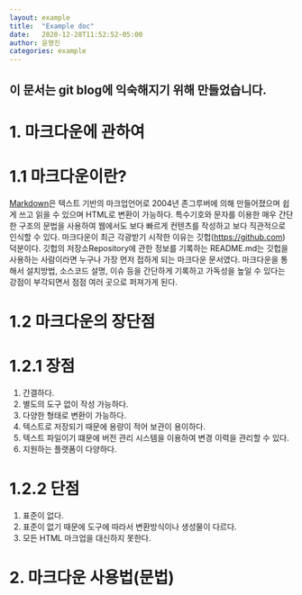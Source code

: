 ```yaml
---
layout: example
title:  "Example doc"
date:   2020-12-28T11:52:52-05:00
author: 윤영진
categories: example
---
```

이 문서는 git blog에 익숙해지기 위해 만들었습니다. 
------------------------------------------------
# 1. 마크다운에 관하여
# 1.1 마크다운이란?
[Markdown](http://whatismarkdown.com/)은 텍스트 기반의 마크업언어로 2004년 존그루버에 의해 만들어졌으며 쉽게 쓰고 읽을 수 있으며 HTML로 변환이 가능하다. 특수기호와 문자를 이용한 매우 간단한 구조의 문법을 사용하여 웹에서도 보다 빠르게 컨텐츠를 작성하고 보다 직관적으로 인식할 수 있다. 마크다운이 최근 각광받기 시작한 이유는 깃헙(<https://github.com>) 덕분이다. 깃헙의 저장소Repository에 관한 정보를 기록하는 README.md는 깃헙을 사용하는 사람이라면 누구나 가장 먼저 접하게 되는 마크다운 문서였다. 마크다운을 통해서 설치방법, 소스코드 설명, 이슈 등을 간단하게 기록하고 가독성을 높일 수 있다는 강점이 부각되면서 점점 여러 곳으로 퍼져가게 된다.

# 1.2 마크다운의 장단점
# 1.2.1 장점
1. 간결하다. 
2. 별도의 도구 없이 작성 가능하다. 
3. 다양한 형태로 변환이 가능하다. 
4. 텍스트로 저장되기 때문에 용량이 적어 보관이 용이하다. 
5. 텍스트 파일이기 떄문에 버전 관리 시스템을 이용하여 변경 이력을 관리할 수 있다. 
6. 지원하는 플랫폼이 다양하다. 

# 1.2.2 단점
1. 표준이 없다. 
2. 표준이 없기 때문에 도구에 따라서 변환방식이나 생성물이 다르다. 
3. 모든 HTML 마크업을 대신하지 못한다. 

# 2. 마크다운 사용법(문법)
